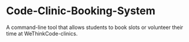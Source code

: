 # Code-Clinic-Booking-System
A command-line tool that allows students to book slots or volunteer their time at WeThinkCode-clinics.

